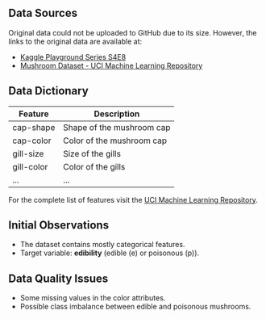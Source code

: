 ## Data Sources

Original data could not be uploaded to GitHub due to its size. However, the links to the original data are available at:

- [Kaggle Playground Series S4E8](https://www.kaggle.com/competitions/playground-series-s4e8/data)
- [Mushroom Dataset - UCI Machine Learning Repository](https://archive.ics.uci.edu/dataset/73/mushroom)

## Data Dictionary
| Feature          | Description                                      |
|------------------|--------------------------------------------------|
| cap-shape        | Shape of the mushroom cap                        |
| cap-color        | Color of the mushroom cap                        |
| gill-size        | Size of the gills                                |
| gill-color       | Color of the gills                               |
| ...              | ...                                              |

For the complete list of features visit the [UCI Machine Learning Repository](https://archive.ics.uci.edu/dataset/73/mushroom).

## Initial Observations
- The dataset contains mostly categorical features.
- Target variable: **edibility** (edible (e) or poisonous (p)).

## Data Quality Issues
- Some missing values in the color attributes.
- Possible class imbalance between edible and poisonous mushrooms.
